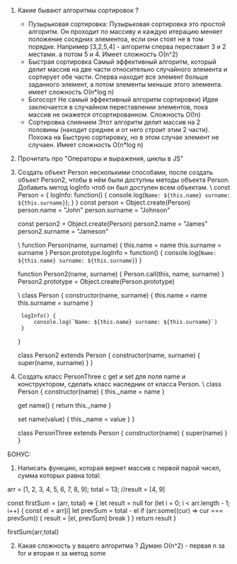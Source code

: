 1) Какие бывают алгоритмы сортировок ? 
    - Пузырьковая сортировка: 
    Пузырьковая сортировка это простой алгоритм. Он проходит по массиву и каждую итерацию меняет положение соседних элементоа, если они стоят не в том порядке. Например [3,2,5,4] - алгоритм сперва переставит 3 и 2 местами. а потом 5 и 4. Имеет сложность О(n^2)
    -  Быстрая сортировка
    Самый эффективный алгоритм, который делит массив на две части относительно случайного элемента и сортирует обе части. Сперва находит все элемент больше заданного элемент, а потом элементы меньше этого элемента. имеет сложность О(n*log n)
    - Богосорт
    Не самый эффективный алгоритм сортировки) Идея заключается в случайном переставлении элементов, пока массив не окажется отсортированном. Сложность О(!n)
    - Сортировка слиянием
    Этот алгоритм делит массив на 2 половины (находит среднее и от него строит этии 2 части). Похожа на Быструю сортировку,  но в этом случае элемент не случаен. Имеет сложность О(n*log n)

2) Прочитать про "Операторы и выражения, циклы в JS"
3) Создать объект Person несколькими способами, после создать объект Person2, чтобы в нём были доступны методы объекта Person. Добавить метод logInfo чтоб он был доступен всем объектам.
    \\ const Person = {
        logInfo: function() {
            console.log(`Name: ${this.name} surname: ${this.surname}`);
        }
    }
    const person = Object.create(Person)
    person.name = "John"
    person.surname = "Johnson"

    const person2 = Object.create(Person)
    person2.name = "James"
    person2.surname = "Jameson"

    \\ function Person(name, surname) {
        this.name = name
        this.surname = surname
        }
        Person.prototype.logInfo = function() {
            console.log(`Name: ${this.name} surname: ${this.surname}`)
    }

    function Person2(name, surname) {
        Person.call(this, name, surname)
    }
    Person2.prototype = Object.create(Person.prototype)

    \\ class Person {
        constructor(name, surname) { 
            this.name = name
            this.surname = surname
        }

        logInfo() {
            console.log(`Name: ${this.name} surname: ${this.surname}`)
        }
    }

    class Person2 extends Person { 
        constructor(name, surname) { 
            super(name, surname)
        }
    }

4) Создать класс PersonThree c get и set для поля name и конструктором, сделать класс наследник от класса Person.
    \\ class Person {
      constructor(name) {
        this._name = name
      }

      get name() {
        return this._name
      }

      set name(value) {
        this._name = value
      }
    }

    class PersonThree extends Person {
      constructor(name) {
        super(name)
      }
    }

БОНУС: 
1) Написать функцию, которая вернет массив с первой парой чисел, сумма которых равна total:

arr = [1, 2, 3, 4, 5, 6, 7, 8, 9];
total = 13;
//result = [4, 9]

const firstSum = (arr, total) => {
    let result = null
    for (let i = 0; i < arr.length - 1; i++) {
        const el = arr[i]
        let prevSum = total - el
        if (arr.some((cur) => cur === prevSum)) {
            result = [el, prevSum]
            break
        }
  }
  return result
}

firstSum(arr,total)

2) Какая сложность у вашего алгоритма ?
Думаю О(n^2) - первая n за for и вторая n за метод some